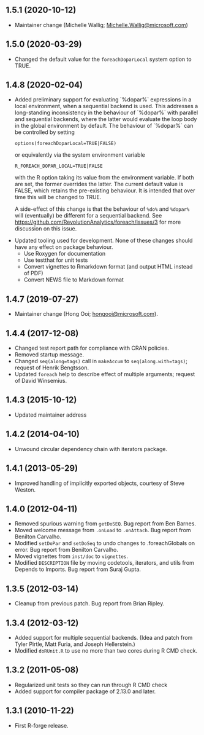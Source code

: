 ## 1.5.1 (2020-10-12)

- Maintainer change (Michelle Wallig; Michelle.Wallig@microsoft.com)

## 1.5.0 (2020-03-29)

- Changed the default value for the `foreachDoparLocal` system option to TRUE.

## 1.4.8 (2020-02-04)

<ul>
<li><p>Added preliminary support for evaluating `%dopar%` expressions in a local environment, when a sequential backend is used. This addresses a long-standing inconsistency in the behaviour of `%dopar%` with parallel and sequential backends, where the latter would evaluate the loop body in the global environment by default. The behaviour of `%dopar%` can be controlled by setting<br/>

`options(foreachDoparLocal=TRUE|FALSE)`<br/>

or equivalently via the system environment variable<br/>

`R_FOREACH_DOPAR_LOCAL=TRUE|FALSE`<br/>

with the R option taking its value from the environment variable. If both are set, the former overrides the latter. The current default value is FALSE, which retains the pre-existing behaviour. It is intended that over time this will be changed to TRUE.<br/>

A side-effect of this change is that the behaviour of `%do%` and `%dopar%` will (eventually) be different for a sequential backend. See https://github.com/RevolutionAnalytics/foreach/issues/3 for more discussion on this issue.</p></li>

<li> Updated tooling used for development. None of these changes should have any effect on package behaviour.
<ul>
<li>Use Roxygen for documentation</li>
<li>Use testthat for unit tests</li>
<li>Convert vignettes to Rmarkdown format (and output HTML instead of PDF)</li>
<li>Convert NEWS file to Markdown format
</ul>
</li>
</ul>

## 1.4.7 (2019-07-27)
- Maintainer change (Hong Ooi; hongooi@microsoft.com).

## 1.4.4 (2017-12-08)
- Changed test report path for compliance with CRAN policies.
- Removed startup message.
- Changed `seq(along=tags)` call in `makeAccum` to `seq(along.with=tags)`; request of Henrik Bengtsson.
- Updated `foreach` help to describe effect of multiple arguments; request of David Winsemius.

## 1.4.3 (2015-10-12)
- Updated maintainer address
    
## 1.4.2 (2014-04-10)
- Unwound circular dependency chain with iterators package.
    
## 1.4.1 (2013-05-29)
- Improved handling of implicitly exported objects, courtesy of Steve Weston.

## 1.4.0 (2012-04-11)
- Removed spurious warning from `getDoSEQ`. Bug report from Ben Barnes.
- Moved welcome message from `.onLoad` to `.onAttach`. Bug report from Benilton Carvalho.
- Modified `setDoPar` and `setDoSeq` to undo changes to .foreachGlobals on error. Bug report from Benilton Carvalho.
- Moved vignettes from `inst/doc` to `vignettes`.
- Modified `DESCRIPTION` file by moving codetools, iterators, and utils from Depends to Imports. Bug report from Suraj Gupta.

## 1.3.5 (2012-03-14)
- Cleanup from previous patch. Bug report from Brian Ripley.

## 1.3.4 (2012-03-12)
- Added support for multiple sequential backends. (Idea and patch from Tyler Pirtle, Matt Furia, and Joseph Hellerstein.)
- Modified `doRUnit.R` to use no more than two cores during R CMD check.

## 1.3.2 (2011-05-08)
- Regularized unit tests so they can run through R CMD check
- Added support for compiler package of 2.13.0 and later.

## 1.3.1 (2010-11-22)
- First R-forge release.

